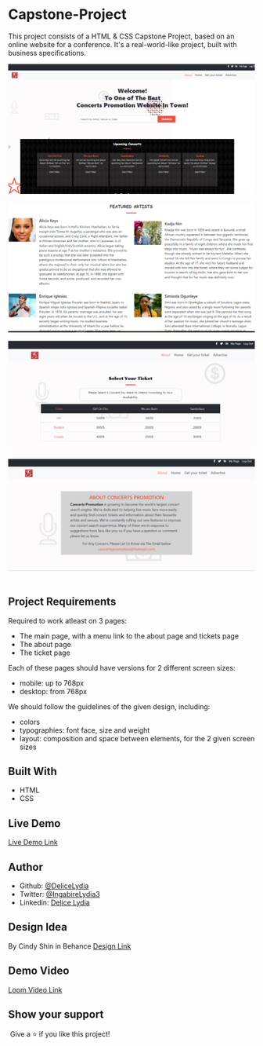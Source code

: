 # Capstone-Project

This project consists of a HTML & CSS Capstone Project, based on an online website for a conference. It's a real-world-like project, built with business specifications.

![screenshot](./images/shot.PNG)

![screenshot](./images/featured.PNG)

![screenshot](./images/ticket.PNG)

![screenshot](./images/about.PNG)
​
## Project Requirements
Required to work atleast on 3 pages:
- The main page, with a menu link to the about page and tickets page
- The about page
- The ticket page

Each of these pages should have versions for 2 different screen sizes: 

- mobile: up to 768px
- desktop: from 768px

We should follow the guidelines of the given design, including:

- colors
- typographies: font face, size and weight
- layout: composition and space between elements, for the 2 given screen sizes

## Built With

- HTML
- CSS
​
## Live Demo
[Live Demo Link](https://delicelydia.github.io/Capstone-Project/.)
​
## Author
- Github: [@DeliceLydia](https://github.com/DeliceLydia)
- Twitter: [@IngabireLydia3](https://twitter.com/IngabireLydia)
- Linkedin: [Delice Lydia](https://www.linkedin.com/in/delice-lydia-91b55b167/)

## Design Idea

By Cindy Shin in Behance
[Design Link](https://www.behance.net/gallery/29845175/CC-Global-Summit-2015)

## Demo Video
[Loom Video Link](https://www.loom.com/share/8566ac521d8e4541b34bc08c3ee03940)

## Show your support
​
Give a ⭐️ if you like this project!

